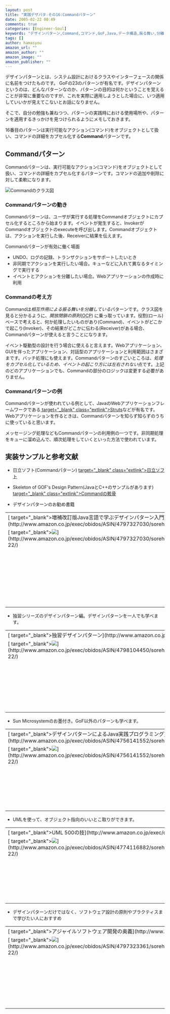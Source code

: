 ```yaml
---
layout: post
title: "実践デザパタ-その16:Commandパターン"
date: 2005-02-22 00:49
comments: true
categories: [Engineer-Soul]
keywords: "デザインパターン,Command,コマンド,GoF,Java,データ構造,振る舞い,分離,拡張,追加,実行,トランザクション"
tags: []
author: hamasyou
amazon_url: ""
amazon_author: ""
amazon_image: ""
amazon_publisher: ""
---
```


デザインパターンとは、システム設計におけるクラスやインターフェースの関係に名前をつけたものです。
GoFの23のパターンが有名です。デザインパターンというのは、どんなパターンなのか、パターンの目的は何かということを覚えることが非常に重要なのですが、これを実際に適用しようとした場合に、いつ適用していいかが見えてこないとお話になりません。

そこで、自分の勉強も兼ねつつ、パターンの実践時における使用場所や、パターンを適用するきっかけを見つけられるようにメモしておきます。

16番目のパターンは実行可能なアクション(コマンド)をオブジェクトとして扱い、コマンドの詳細をカプセル化する<strong>Command</strong>パターンです。


<!-- more -->

<h2>Commandパターン</h2>

<p class="option">Commandパターンは、実行可能なアクション(コマンド)をオブジェクトとして扱い、コマンドの詳細をカプセル化するパターンです。コマンドの追加や削除に対して柔軟になります。</p>

<img src="http://hamasyou.com/images/design_pattern/command.gif" alt="Commandのクラス図" />

<h3>Commandパターンの動き</h3>

Commandパターンは、ユーザが実行する処理をCommandオブジェクトにカプセル化するところから始まります。イベントが発生すると、InvokerがCommandオブジェクトのexecuteを呼び出します。Commandオブジェクトは、アクションを実行した後、Receiverに結果を伝えます。

Commandパターンが有効に働く場面

<ul><li>UNDO、ログの記録、トランザクションをサポートしたいとき</li>
<li>非同期でアクションを実行したい場合。キューなどに入れて異なるタイミングで実行する</li>
<li>イベントとアクションを分離したい場合。Webアプリケーションの作成時に利用</li></ul>

<h3>Commandの考え方</h3>

Commandは<em>相互作用による振る舞いを分離している</em>パターンです。クラス図を見ると分かるように、<em>開放閉鎖の原則</em>(<acronym title="Open Closed Principle">OCP</acronym>) に乗っ取っています。役割(ロール)ベースで考えると、何か処理したいものがあり(Command)、イベントがどこかで起こり(Invoker)、その結果がどこかに伝わる(Receiver)がある場合、Commandパターンが使えると言うことになります。

イベント駆動型の設計を行う場合に使えると言えます。Webアプリケーション、GUIを伴ったアプリケーション、対話型のアプリケーションと利用範囲はさまざまです。バッチ処理にも使えます。Commandパターンのすごいところは、<em>処理をカプセル化しているため、イベントの起こり方には左右されない</em>点です。上記のどのアプリケーションでも、Commandの部分のロジックは変更する必要がありません。

<h3>Commandパターンの例</h3>

Commandパターンが使われている例として、JavaのWebアプリケーションフレームワークである[ target="_blank" class="extlink">Struts](http://www.ingrid.org/jajakarta/struts/)などが有名です。Webアプリケーションを作るときは、Commandパターンを知らず知らずのうちに使っていると思います。

メッセージング処理などもCommandパターンの利用例の一つです。非同期処理をキューに溜め込んで、順次処理をしていくといった方法で使われています。

<h2>実装サンプルと参考文献</h2>

+ 日立ソフト(Commandパターン)
[ target="_blank" class="extlink">日立ソフト](http://www.dmz.hitachi-sk.co.jp/Java/Tech/pattern/gof/command.html)

+ Skeleton of GOF's Design Pattern(JavaとC++のサンプルがあります)
[ target="_blank" class="extlink">Commandの骸骨](http://www002.upp.so-net.ne.jp/ys_oota/mdp/Command/index.htm)

+ デザインパターンのお勧め書籍
<div class="rakuten"><table width=400 border="0" cellpadding="5"><tr><td colspan="2">[ target="_blank">増補改訂版Java言語で学ぶデザインパターン入門](http://www.amazon.co.jp/exec/obidos/ASIN/4797327030/sorehabooks-22/)</td></tr><tr><td valign="top">[ target="_blank"><img src="http://images-jp.amazon.com/images/P/4797327030.09.MZZZZZZZ.jpg"   border="0" />](http://www.amazon.co.jp/exec/obidos/ASIN/4797327030/sorehabooks-22/)</td><td valign="top"><font size="-1">結城 浩<br /><br /><iframe scrolling="no" frameborder="0" width="200" height="40" hspace="0" vspace="0" marginheight="0" marginwidth="0" src="http://webservices.amazon.co.jp/onca/xml?Service=AWSECommerceService&SubscriptionId=0G91FPYVW6ZGWBH4Y9G2&AssociateTag=goodpic-22&Operation=ItemLookup&IdType=ASIN&ContentType=text/html&Page=1&ResponseGroup=Offers&ItemId=4797327030&Version=2004-10-04&Style=http://www.g-tools.net/xsl/priceFFFFFF.xsl"></iframe><br /><em>おすすめ平均</em><img src="http://g-images.amazon.com/images/G/01/detail/stars-5-0.gif"   /><br /><img src="http://g-images.amazon.com/images/G/01/detail/stars-5-0.gif"   />JAVA&OOPの入門書<br /><img src="http://g-images.amazon.com/images/G/01/detail/stars-5-0.gif"   />プログラマー必見でしょう<br /><img src="http://g-images.amazon.com/images/G/01/detail/stars-5-0.gif"   />ソースコードが読める<br /><img src="http://g-images.amazon.com/images/G/01/detail/stars-5-0.gif"   />この本なしにJavaは語れない<br /><br />[ target="_blank">Amazonで詳しく見る](http://www.amazon.co.jp/exec/obidos/ASIN/4797327030/sorehabooks-22/)</font><font size="-2">by [G-Tools](http://www.goodpic.com/mt/aws/)</font><br /></td></tr></table></div>

+ 独習シリーズのデザインパターン編。デザインパターンを一人でも学べます。
<div class="rakuten"><table width=400 border="0" cellpadding="5"><tr><td colspan="2">[ target="_blank">独習デザインパターン](http://www.amazon.co.jp/exec/obidos/ASIN/4798104450/sorehabooks-22/)</td></tr><tr><td valign="top">[ target="_blank"><img src="http://images-jp.amazon.com/images/P/4798104450.09.MZZZZZZZ.jpg"   border="0" />](http://www.amazon.co.jp/exec/obidos/ASIN/4798104450/sorehabooks-22/)</td><td valign="top"><font size="-1">株式会社テクノロジックアート長瀬 嘉秀<br /><br /><iframe scrolling="no" frameborder="0" width="200" height="40" hspace="0" vspace="0" marginheight="0" marginwidth="0" src="http://webservices.amazon.co.jp/onca/xml?Service=AWSECommerceService&SubscriptionId=0G91FPYVW6ZGWBH4Y9G2&AssociateTag=goodpic-22&Operation=ItemLookup&IdType=ASIN&ContentType=text/html&Page=1&ResponseGroup=Offers&ItemId=4798104450&Version=2004-10-04&Style=http://www.g-tools.net/xsl/priceFFFFFF.xsl"></iframe><br /><em>おすすめ平均</em><img src="http://g-images.amazon.com/images/G/01/detail/stars-4-5.gif"   /><br /><img src="http://g-images.amazon.com/images/G/01/detail/stars-4-0.gif"   />デザインパターンをはじめるには最適な書<br /><img src="http://g-images.amazon.com/images/G/01/detail/stars-5-0.gif"   />分かりやすいGoFデザインパターンの説明<br /><img src="http://g-images.amazon.com/images/G/01/detail/stars-5-0.gif"   />GoF本で挫折した人の為の本<br /><br />[ target="_blank">Amazonで詳しく見る](http://www.amazon.co.jp/exec/obidos/ASIN/4798104450/sorehabooks-22/)</font><font size="-2">by [G-Tools](http://www.goodpic.com/mt/aws/)</font><br /></td></tr></table></div>

+ Sun Microsystemのお墨付き。GoF以外のパターンも学べます。
<div class="rakuten"><table width=400 border="0" cellpadding="5"><tr><td colspan="2">[ target="_blank">デザインパターンによるJava実践プログラミング](http://www.amazon.co.jp/exec/obidos/ASIN/4756141552/sorehabooks-22/)</td></tr><tr><td valign="top">[ target="_blank"><img src="http://images-jp.amazon.com/images/P/4756141552.09.MZZZZZZZ.jpg"   border="0" />](http://www.amazon.co.jp/exec/obidos/ASIN/4756141552/sorehabooks-22/)</td><td valign="top"><font size="-1">スティーヴン シュテルティンオーラブ マースセンStephen SteltingOlav Maassenクイック<br /><br /><iframe scrolling="no" frameborder="0" width="200" height="40" hspace="0" vspace="0" marginheight="0" marginwidth="0" src="http://webservices.amazon.co.jp/onca/xml?Service=AWSECommerceService&SubscriptionId=0G91FPYVW6ZGWBH4Y9G2&AssociateTag=goodpic-22&Operation=ItemLookup&IdType=ASIN&ContentType=text/html&Page=1&ResponseGroup=Offers&ItemId=4756141552&Version=2004-10-04&Style=http://www.g-tools.net/xsl/priceFFFFFF.xsl"></iframe><br /><em>おすすめ平均</em><img src="http://g-images.amazon.com/images/G/01/detail/stars-5-0.gif"   /><br /><img src="http://g-images.amazon.com/images/G/01/detail/stars-5-0.gif"   />かなりの良書<br /><br />[ target="_blank">Amazonで詳しく見る](http://www.amazon.co.jp/exec/obidos/ASIN/4756141552/sorehabooks-22/)</font><font size="-2">by [G-Tools](http://www.goodpic.com/mt/aws/)</font><br /></td></tr></table></div>

+ UMLを使って、オブジェクト指向のいいとこ取りができます。
<div class="rakuten"><table width=400 border="0" cellpadding="5"><tr><td colspan="2">[ target="_blank">UML 500の技](http://www.amazon.co.jp/exec/obidos/ASIN/4774116882/sorehabooks-22/)</td></tr><tr><td valign="top">[ target="_blank"><img src="http://images-jp.amazon.com/images/P/4774116882.09.MZZZZZZZ.jpg"   border="0" />](http://www.amazon.co.jp/exec/obidos/ASIN/4774116882/sorehabooks-22/)</td><td valign="top"><font size="-1">Windowsプログラミング愛好会<br /><br /><iframe scrolling="no" frameborder="0" width="200" height="40" hspace="0" vspace="0" marginheight="0" marginwidth="0" src="http://webservices.amazon.co.jp/onca/xml?Service=AWSECommerceService&SubscriptionId=0G91FPYVW6ZGWBH4Y9G2&AssociateTag=goodpic-22&Operation=ItemLookup&IdType=ASIN&ContentType=text/html&Page=1&ResponseGroup=Offers&ItemId=4774116882&Version=2004-10-04&Style=http://www.g-tools.net/xsl/priceFFFFFF.xsl"></iframe><br /><em>おすすめ平均</em><img src="http://g-images.amazon.com/images/G/01/detail/stars-3-5.gif"   /><br /><img src="http://g-images.amazon.com/images/G/01/detail/stars-2-0.gif"   />たいした「技」は載っていません<br /><img src="http://g-images.amazon.com/images/G/01/detail/stars-5-0.gif"   />私にはよかったと思います。<br /><br />[ target="_blank">Amazonで詳しく見る](http://www.amazon.co.jp/exec/obidos/ASIN/4774116882/sorehabooks-22/)</font><font size="-2">by [G-Tools](http://www.goodpic.com/mt/aws/)</font><br /></td></tr></table></div>

+ デザインパターンだけではなく、ソフトウェア設計の原則やプラクティスまで学びたい人におすすめ
<div class="rakuten"><table width=400 border="0" cellpadding="5"><tr><td colspan="2">[ target="_blank">アジャイルソフトウェア開発の奥義](http://www.amazon.co.jp/exec/obidos/ASIN/4797323361/sorehabooks-22/)</td></tr><tr><td valign="top">[ target="_blank"><img src="http://images-jp.amazon.com/images/P/4797323361.09.MZZZZZZZ.jpg"   border="0" />](http://www.amazon.co.jp/exec/obidos/ASIN/4797323361/sorehabooks-22/)</td><td valign="top"><font size="-1">ロバート・C・マーチン瀬谷 啓介<br /><br /><iframe scrolling="no" frameborder="0" width="200" height="40" hspace="0" vspace="0" marginheight="0" marginwidth="0" src="http://webservices.amazon.co.jp/onca/xml?Service=AWSECommerceService&SubscriptionId=0G91FPYVW6ZGWBH4Y9G2&AssociateTag=goodpic-22&Operation=ItemLookup&IdType=ASIN&ContentType=text/html&Page=1&ResponseGroup=Offers&ItemId=4797323361&Version=2004-10-04&Style=http://www.g-tools.net/xsl/priceFFFFFF.xsl"></iframe><br /><em>おすすめ平均</em><img src="http://g-images.amazon.com/images/G/01/detail/stars-4-5.gif"   /><br /><img src="http://g-images.amazon.com/images/G/01/detail/stars-4-0.gif"   />いい本だとおもいます<br /><img src="http://g-images.amazon.com/images/G/01/detail/stars-5-0.gif"   />「奥義」の名に恥じない内容<br /><img src="http://g-images.amazon.com/images/G/01/detail/stars-5-0.gif"   />体系だてられた経験的ガイドラインか。<br /><br />[ target="_blank">Amazonで詳しく見る](http://www.amazon.co.jp/exec/obidos/ASIN/4797323361/sorehabooks-22/)</font><font size="-2">by [G-Tools](http://www.goodpic.com/mt/aws/)</font><br /></td></tr></table></div>




